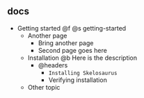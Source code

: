 ## docs

- Getting started @f @s getting-started
  - Another page
      - Bring another page
      - Second page goes here
  - Installation @b Here is the description
      - @headers
          - `Installing Skelosaurus`
          - Verifying installation
  - Other topic
